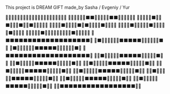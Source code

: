 
This project is DREAM GIFT  made_by Sasha / Evgeniy / Yur


📔📔📔📔📔📔📔📔📔📔📔📔📔📔📔📔📔📔📔📔📔 
📔📔📔📔📔📔⬛⬛📔📔📔📔📔⬛⬛📔📔📔📔📔📔 
📔📔📔📔📔⬛📕📕⬛📔📔📔⬛📕📕⬛📔📔📔📔📔 
📔📔📔📔⬛📕📕📕📕⬛📔⬛📕📕📕📕⬛📔📔📔📔 
📔📔📔📔⬛📕📕📕📕📕⬛📕📕📕📕📕⬛📔📔📔📔 
📔📔📔📔📔⬛📕📕📕📕📕📕📕📕📕⬛📔📔📔📔📔 
📔⬛⬛⬛⬛⬛⬛⬛⬛⬛⬛⬛⬛⬛⬛⬛⬛⬛⬛⬛📔 
📔⬛📕📕📕📕📕📕⬛⬛⬛⬛⬛📕📕📕📕📕📕⬛📔 
📔⬛📕📕📕📕📕📕⬛⬛⬛⬛⬛📕📕📕📕📕📕⬛📔 
📔⬛⬛⬛⬛⬛⬛⬛⬛⬛⬛⬛⬛⬛⬛⬛⬛⬛⬛⬛📔 
📔📔⬛📕📕📕📕📕⬛⬛⬛⬛⬛📕📕📕📕📕⬛📔📔 
📔📔⬛📕📕📕📕📕⬛⬛⬛⬛⬛📕📕📕📕📕⬛📔📔 
📔📔⬛📕📕📕📕📕⬛⬛⬛⬛⬛📕📕📕📕📕⬛📔📔 
📔📔⬛📕📕📕📕📕⬛⬛⬛⬛⬛📕📕📕📕📕⬛📔📔 
📔📔⬛📕📕📕📕📕⬛⬛⬛⬛⬛📕📕📕📕📕⬛📔📔 
📔📔⬛📕📕📕📕📕⬛⬛⬛⬛⬛📕📕📕📕📕⬛📔📔 
📔📔⬛📕📕📕📕📕⬛⬛⬛⬛⬛📕📕📕📕📕⬛📔📔 
📔📔⬛📕📕📕📕📕⬛⬛⬛⬛⬛📕📕📕📕📕⬛📔📔 
📔📔⬛⬛⬛⬛⬛⬛⬛⬛⬛⬛⬛⬛⬛⬛⬛⬛⬛📔📔

